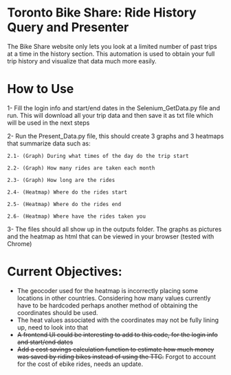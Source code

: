 # Toronto Bike Share: Ride History Query and Presenter
The Bike Share website only lets you look at a limited number of past trips at a time in the history section. This automation is used to obtain your full trip history and visualize that data much more easily.

# How to Use
1- Fill the login info and start/end dates in the Selenium_GetData.py file and run. This will download all your trip data and then save it as txt file which will be used in the next steps

2- Run the Present_Data.py file, this should create 3 graphs and 3 heatmaps that summarize data such as:

    2.1- (Graph) During what times of the day do the trip start
    
    2.2- (Graph) How many rides are taken each month
    
    2.3- (Graph) How long are the rides
    
    2.4- (Heatmap) Where do the rides start
    
    2.5- (Heatmap) Where do the rides end
    
    2.6- (Heatmap) Where have the rides taken you
    
3- The files should all show up in the outputs folder. The graphs as pictures and the heatmap as html that can be viewed in your browser (tested with Chrome)

# Current Objectives:

- The geocoder used for the heatmap is incorrectly placing some locations in other countries. Considering how many values currently have to be hardcoded perhaps another method of obtaining the coordinates should be used.
- The heat values associated with the coordinates may not be fully lining up, need to look into that
- ~~A frontend UI could be interesting to add to this code, for the login info and start/end dates~~
- ~~Add a cost savings calculation function to estimate how much money was saved by riding bikes instead of using the TTC.~~ Forgot to account for the cost of ebike rides, needs an update.
